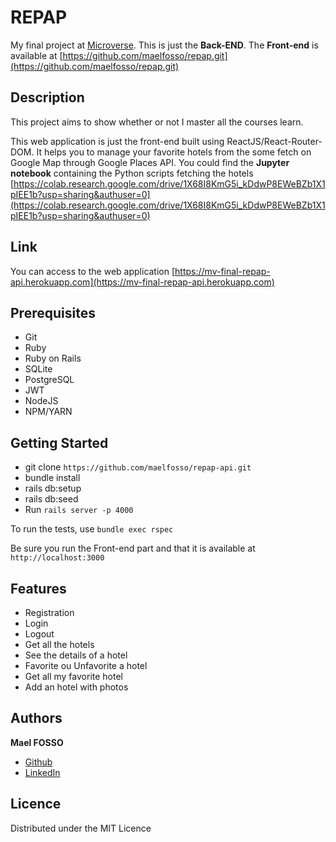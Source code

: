 # REPAP

My final project at [Microverse](https://microverse.org).
This is just the **Back-END**. The **Front-end** is available at [https://github.com/maelfosso/repap.git](https://github.com/maelfosso/repap.git)

## Description
This project aims to show whether or not I master all the courses learn.

This web application is just the front-end built using ReactJS/React-Router-DOM.
It helps you to manage your favorite hotels from the some fetch on Google Map through Google Places API. 
You could find the **Jupyter notebook** containing the Python scripts fetching the hotels [https://colab.research.google.com/drive/1X68I8KmG5i_kDdwP8EWeBZb1X1pIEE1b?usp=sharing&authuser=0](https://colab.research.google.com/drive/1X68I8KmG5i_kDdwP8EWeBZb1X1pIEE1b?usp=sharing&authuser=0)

## Link
You can access to the web application [https://mv-final-repap-api.herokuapp.com](https://mv-final-repap-api.herokuapp.com)

## Prerequisites
- Git
- Ruby
- Ruby on Rails
- SQLite
- PostgreSQL
- JWT
- NodeJS
- NPM/YARN

## Getting Started
- git clone `https://github.com/maelfosso/repap-api.git`
- bundle install
- rails db:setup
- rails db:seed
- Run `rails server -p 4000`

To run the tests, use `bundle exec rspec`

Be sure you run the Front-end part and that it is available at `http://localhost:3000`

## Features
- Registration
- Login
- Logout
- Get all the hotels
- See the details of a hotel
- Favorite ou Unfavorite a hotel
- Get all my favorite hotel
- Add an hotel with photos

## Authors
**Mael FOSSO**
- [Github](https://github.com/maelfosso)
- [LinkedIn](https://www.linkedin.com/in/mael-elvis-fosso-650b6346)

## Licence
Distributed under the MIT Licence

